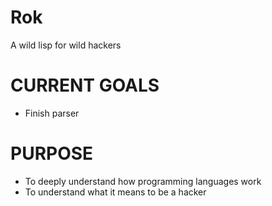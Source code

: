 # Rok
A wild lisp for wild hackers

# CURRENT GOALS
- Finish parser

# PURPOSE
- To deeply understand how programming languages work 
- To understand what it means to be a hacker
